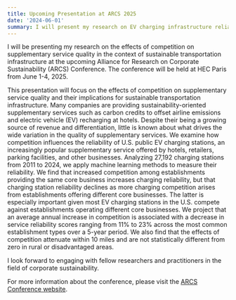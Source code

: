 ```yaml
---
title: Upcoming Presentation at ARCS 2025
date: '2024-06-01'
summary: I will present my research on EV charging infrastructure reliability at the Alliance for Research on Corporate Sustainability (ARCS) Conference, taking place at HEC Paris from June 1-4, 2025.
---
```


I will be presenting my research on the effects of competition on supplementary service quality in the context of sustainable transportation infrastructure at the upcoming Alliance for Research on Corporate Sustainability (ARCS) Conference. The conference will be held at HEC Paris from June 1-4, 2025.

This presentation will focus on the effects of competition on supplementary service quality and their implications for sustainable transportation infrastructure. Many companies are providing sustainability-oriented supplementary services such as carbon credits to offset airline emissions and electric vehicle (EV) recharging at hotels. Despite their being a growing source of revenue and differentiation, little is known about what drives the wide variation in the quality of supplementary services. We examine how competition influences the reliability of U.S. public EV charging stations, an increasingly popular supplementary service offered by hotels, retailers, parking facilities, and other businesses. Analyzing 27,192 charging stations from 2011 to 2024, we apply machine learning methods to measure their reliability. We find that increased competition among establishments providing the same core business increases charging reliability, but that charging station reliability declines as more charging competition arises from establishments offering different core businesses. The latter is especially important given most EV charging stations in the U.S. compete against establishments operating different core businesses. We project that an average annual increase in competition is associated with a decrease in service reliability scores ranging from 11% to 23% across the most common establishment types over a 5-year period. We also find that the effects of competition attenuate within 10 miles and are not statistically different from zero in rural or disadvantaged areas.

I look forward to engaging with fellow researchers and practitioners in the field of corporate sustainability.

For more information about the conference, please visit the [ARCS Conference website](https://corporate-sustainability.org/conferences/). 